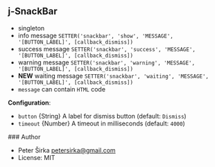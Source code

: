 ## j-SnackBar

- singleton
- info message `SETTER('snackbar', 'show', 'MESSAGE', '[BUTTON_LABEL]', [callback_dismiss])`
- success message `SETTER('snackbar', 'success', 'MESSAGE', '[BUTTON_LABEL]', [callback_dismiss])`
- warning message `SETTER('snackbar', 'warning', 'MESSAGE', '[BUTTON_LABEL]', [callback_dismiss])`
- __NEW__ waiting message `SETTER('snackbar', 'waiting', 'MESSAGE', '[BUTTON_LABEL]', [callback_dismiss])`
- `message` can contain `HTML` code

__Configuration__:

- `button` {String} A label for dismiss button (default: `Dismiss`)
- `timeout` {Number} A timeout in milliseconds (default: `4000`)

### Author

- Peter Širka <petersirka@gmail.com>
- License: MIT